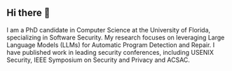 ## Hi there 👋

I am a PhD candidate in Computer Science at the University of Florida, specializing in Software Security. My research focuses on leveraging Large Language Models (LLMs) for Automatic Program Detection and Repair. I have published work in leading security conferences, including USENIX Security, IEEE Symposium on Security and Privacy and ACSAC.

<!--
**Anurag-Swarnim-Yadav/Anurag-Swarnim-Yadav** is a ✨ _special_ ✨ repository because its `README.md` (this file) appears on your GitHub profile.

Here are some ideas to get you started:

- 🔭 I’m currently working on ...
- 🌱 I’m currently learning ...
- 👯 I’m looking to collaborate on ...
- 🤔 I’m looking for help with ...
- 💬 Ask me about ...
- 📫 How to reach me: ...
- 😄 Pronouns: ...
- ⚡ Fun fact: ...
-->
